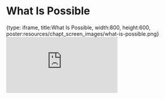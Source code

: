 # What Is Possible
 
{type: iframe, title:What Is Possible, width:800, height:600, poster:resources/chapt_screen_images/what-is-possible.png}
![](https://hutchdatascience.org/AI_for_Decision_Makers/no_toc/what-is-possible.html)
 

 
